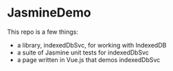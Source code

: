 # JasmineDemo
This repo is a few things:
 - a library, indexedDbSvc, for working with IndexedDB
 - a suite of Jasmine unit tests for indexedDbSvc
 - a page written in Vue.js that demos indexedDbSvc 
